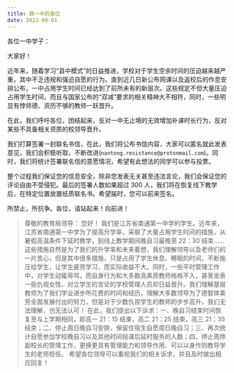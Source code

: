 ```yaml
---
title: 致一中的各位
date: 2022-09-01
---
```


各位一中学子：

  大家好！

  近年来，随着学习“县中模式”的日益推进，学校对于学生空余时间的压迫越来越严重，其中不乏违规和强迫自愿的行为。直到近几日新公布网课以及返校后的作息安排公布，一中占用学生时间已经达到了前所未有的新层次。这些规定不但大量压迫占用学生时间，而且与国家公布的“双减”要求的相关精神大不相符，同时，一些明显有悖师德、资历不够的教师一跃晋升。

  在此，我们呼吁各位，团结起来，反对一中无止境的无效增加补课时长行为，反对某些不具备相关资质的校领导晋升。

  我们打算签署一封联名书信，在此，我们将公布书信内容，大家可以匿名就此发表意见，我们会积极听取，不断改进(`nantong.resistance@protonmail.com`)。同时，我们将统计签署联名信的意愿情况，希望有此想法的同学可以参与投票。

  整个过程我们保证您的信息安全，除非您发表无关甚至违法言论，我们会保证您的评论自由不受侵犯。最后的签署人数如果超过 300 人，我们将在恢复线下教学后，在特定位置放置纸质联名书。希望届时，您可以前来签名。

  所禁止，所抗争。各位，请站起来！向前进！

> 尊敬的教育局领导：
>   您好！
>   我们是江苏省南通第一中学的学生。近年来，江苏省南通第一中学为了提高升学率，采取了大量占用学生时间的措施，从暑假高温条件下延时教学，到线上教学期间晚自习最晚至 22：30 结束……这些措施自然是为了我们的升学率和未来着想，我们理解领导以及老师们的一片苦心，但是其中很多措施，只是占用了学生休息、睡眠的时间，不断施压给学生，让学生疲劳学习，而实际收益不大。同时，一些平时管理工作中，对学生动辄辱骂，而自身行为和大多数高素质教师格格不入，甚至发表一些仇视女性、对立学生的言论的学校管理人员却日益晋升。我们理解基层教师为了我们学业进步所花费的时间和经历，理解大多数领导为了德智体美劳全面发展付出的努力，但是对于少数仇视学生的教师的步步高升，我们无法理解，也无法认可！
>   在此，我们提出以下诉求：一、晚自习结束时间恢复至与上学期相同，即高一 21：15 结束，高二 21：25 结束，高三 21：35 结束；二、停止周日晚自习安排，保留住宿生自愿周日晚自习；三、再次统计自愿参加学校晚自习以及其他时间段课后延时服务的人数；四、停止周烨副校长的管理工作，更换更具有管理能力和领导作用、可以以身作则教导学生的老师担任。
>   希望各位领导可以重视我们的相关诉求，并且及时做出相应回复！
